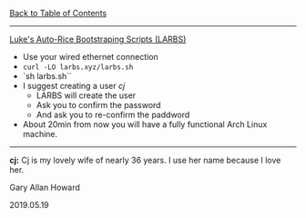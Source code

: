[Back to Table of Contents](../README.md)
***

[Luke's Auto-Rice Bootstraping Scripts (LARBS)](https://github.com/LukeSmithxyz/LARBS)

* Use your wired ethernet connection 
* `curl -LO larbs.xyz/larbs.sh`
* `sh larbs.sh``
* I suggest creating a user _cj_
  * LARBS will create the user
  * Ask you to confirm the password
  * And ask you to re-confirm the paddword
* About 20min from now you will have a fully functional Arch Linux machine.

---
__cj:__ 
Cj is my lovely wife of nearly 36 years.  I use
her name because I love her.

Gary Allan Howard

2019.05.19
